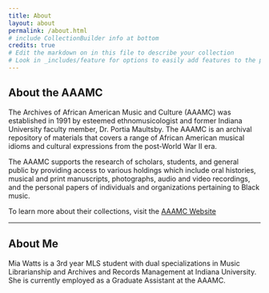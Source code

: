 ```yaml
---
title: About
layout: about
permalink: /about.html
# include CollectionBuilder info at bottom
credits: true
# Edit the markdown on in this file to describe your collection
# Look in _includes/feature for options to easily add features to the page
---
```


## About the AAAMC 

The Archives of African American Music and Culture (AAAMC) was established in 1991 by esteemed ethnomusicologist and former Indiana University faculty member, Dr. Portia Maultsby. The AAAMC is an archival repository of materials that covers a range of African American musical idioms and cultural expressions from the post-World War II era. 

The AAAMC supports the research of scholars, students, and general public by providing access to various holdings which include oral histories, musical and print manuscripts, photographs, audio and video recordings, and the personal papers of individuals and organizations pertaining to Black music.

To learn more about their collections, visit the [AAAMC Website](https://aaamc.indiana.edu)

--- 

## About Me 

Mia Watts is a 3rd year MLS student with dual specializations in Music Librarianship and Archives and Records Management at Indiana University. She is currently employed as a Graduate Assistant at the AAAMC. 

